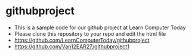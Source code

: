 # githubproject
- This is a sample code for our github project at Learn Computer Today
- Please clone this repository to your repo and edit the html file
- https://github.com/LearnComputerToday/githubproject
- https://github.com/Van12EAR27/githubproject1
